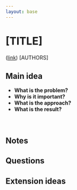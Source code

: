 ```yaml
---
layout: base
---
```


# [TITLE]
([link](url)) [AUTHORS]

## Main idea
- **What is the problem?**
- **Why is it important?**
- **What is the approach?**
- **What is the result?**

<div style="padding-bottom: 20px;"></div>

## Notes

## Questions

## Extension ideas
